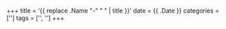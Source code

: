 +++
title = '{{ replace .Name "-" " " | title }}'
date = {{ .Date }}
categories = ['']
tags = ['', '']
+++

<!--more-->
